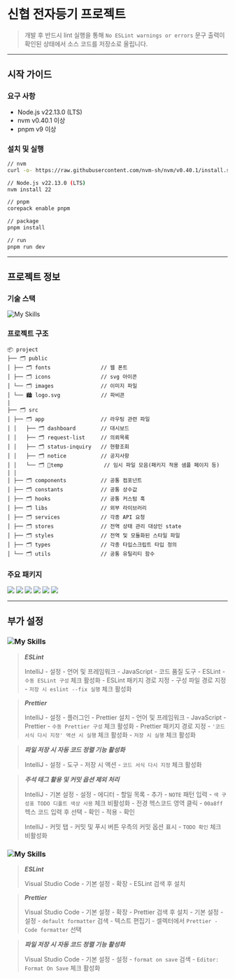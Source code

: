 # 신협 전자등기 프로젝트

> 개발 후 반드시 lint 실행을 통해 `No ESLint warnings or errors` 문구 출력이 확인된 상태에서 소스 코드를 저장소로 올립니다.
***
## 시작 가이드
### 요구 사항
- Node.js v22.13.0 (LTS)
- nvm v0.40.1 이상
- pnpm v9 이상
### 설치 및 실행
```bash
// nvm
curl -o- https://raw.githubusercontent.com/nvm-sh/nvm/v0.40.1/install.sh | bash

// Node.js v22.13.0 (LTS)
nvm install 22

// pnpm
corepack enable pnpm

// package
pnpm install

// run
pnpm run dev
```
***
## 프로젝트 정보
### 기술 스택
![My Skills](https://skillicons.dev/icons?i=react,nextjs,tailwind,js,ts,pnpm,docker)
### 프로젝트 구조
```
📦 project
├── 🗂️ public
│ ├── 🗂️ fonts                // 웹 폰트
│ ├── 🗂️ icons                // svg 아이콘
│ └── 🗂️ images               // 이미지 파일
│ └── 🏙️ logo.svg             // 파비콘
│
├── 🗂️ src
│ ├── 🗂️ app                  // 라우팅 관련 파일
│ │   ├── 🗂️ dashboard        // 대시보드
│ │   ├── 🗂️ request-list     // 의뢰목록
│ │   ├── 🗂️ status-inquiry   // 현황조회
│ │   ├── 🗂️ notice           // 공지사항
│ │   └── 🗂️ temp             // 임시 파일 모음(패키지 적용 샘플 페이지 등)
│ │
│ ├── 🗂️ components           // 공통 컴포넌트
│ ├── 🗂️ constants            // 공통 상수값
│ ├── 🗂️ hooks                // 공통 커스텀 훅
│ ├── 🗂️ libs                 // 외부 라이브러리
│ ├── 🗂️ services             // 각종 API 요청
│ ├── 🗂️ stores               // 전역 상태 관리 대상인 state
│ ├── 🗂️ styles               // 전역 및 모듈화된 스타일 파일
│ ├── 🗂️ types                // 각종 타입스크립트 타입 정의
│ └── 🗂️ utils                // 공통 유틸리티 함수
```
### 주요 패키지
<img src="https://img.shields.io/badge/Axios-5a29e4?style=flat&logo=Axios&logoColor=white"/>
<img src="https://img.shields.io/badge/dateFns-770c56?style=flat&logo=dateFns&logoColor=white"/>
<img src="https://img.shields.io/badge/ESLint-4b32c3?style=flat&logo=ESLint&logoColor=white"/>
<img src="https://img.shields.io/badge/Prettier-f7b93e?style=flat&logo=Prettier&logoColor=white"/>
<img src="https://img.shields.io/badge/ReactQuery-ff4154?style=flat&logo=ReactQuery&logoColor=white"/>
<img src="https://img.shields.io/badge/Swiper-6332f6?style=flat&logo=Swiper&logoColor=white"/>

***
## 부가 설정
### ![My Skills](https://skillicons.dev/icons?i=idea)
> ***ESLint***
> 
> IntelliJ - 설정 - 언어 및 프레임워크 - JavaScript - 코드 품질 도구 - ESLint - `수동 ESLint 구성` 체크 활성화 - ESLint 패키지 경로 지정 - 구성 파일 경로 지정 - `저장 시 eslint --fix 실행` 체크 활성화

> ***Prettier***
> 
> IntelliJ - 설정 - 플러그인 - Prettier 설치 - 언어 및 프레임워크 - JavaScript - Prettier - `수동 Prettier 구성` 체크 활성화 - Prettier 패키지 경로 지정 - `'코드 서식 다시 지정' 액션 시 실행` 체크 활성화 - `저장 시 실행` 체크 활성화

> ***파일 저장 시 자동 코드 정렬 기능 활성화***
> 
> IntelliJ - 설정 - 도구 - 저장 시 액션 - `코드 서식 다시 지정` 체크 활성화

> ***주석 태그 활용 및 커밋 옵션 제외 처리***
> 
> IntelliJ - 기본 설정 - 설정 - 에디터 - 할일 목록 - 추가 - `NOTE` 패턴 입력 - `색 구성표 TODO 디폴트 색상 사용` 체크 비활성화 - 전경 헥스코드 영역 클릭 - `00a8ff` 헥스 코드 입력 후 선택 - 확인 - 적용 - 확인 
> 
> IntelliJ - 커밋 탭 - 커밋 및 푸시 버튼 우측의 커밋 옵션 표시 - `TODO 확인` 체크 비활성화 
### ![My Skills](https://skillicons.dev/icons?i=vscode)
> ***ESLint***
> 
> Visual Studio Code - 기본 설정 - 확장 - ESLint 검색 후 설치

> ***Prettier***
> 
> Visual Studio Code - 기본 설정 - 확장 - Prettier 검색 후 설치 - 기본 설정 - 설정 - `default formatter` 검색 - 텍스트 편집기 - 셀렉터에서 `Prettier - Code formatter` 선택

> ***파일 저장 시 자동 코드 정렬 기능 활성화***
> 
> Visual Studio Code - 기본 설정 - 설정 - `format on save` 검색 - `Editor: Format On Save` 체크 활성화
